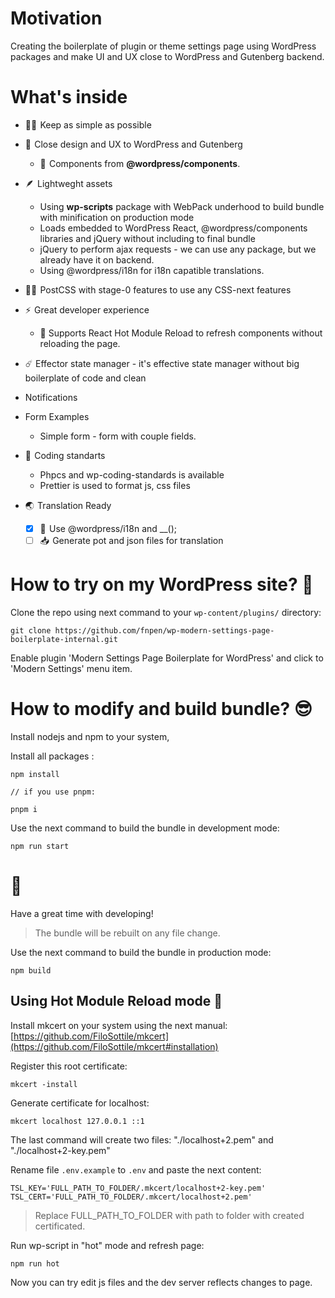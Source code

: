 # Motivation

Creating the boilerplate of plugin or theme settings page using WordPress packages and make UI and UX close to WordPress and Gutenberg backend.

# What's inside

* 🤹🏻  Keep as simple as possible

* 👥  Close design and UX to WordPress and Gutenberg
	* 🥞  Components from **@wordpress/components**.

* 🪶  Lightweght assets
	* Using **wp-scripts** package with WebPack underhood to build bundle with minification on production mode
	* Loads embedded to WordPress React, @wordpress/components libraries and jQuery without including to final bundle
	* jQuery to perform ajax requests - we can use any package, but we already have it on backend.
	* Using @wordpress/i18n for i18n capatible translations.

* 🧑‍🎨  PostCSS with stage-0 features to use any CSS-next features

* ⚡  Great developer experience
	* 🚀 Supports React Hot Module Reload to refresh components without reloading the page.

* ☄️ Effector state manager - it's effective state manager without big boilerplate of code and clean

* Notifications

* Form Examples
	* Simple form - form with couple fields.

* 🔬  Coding standarts
	* Phpcs and wp-coding-standards is available
	* Prettier is used to format js, css files

* 🌏  Translation Ready
	* [x] 📝  Use @wordpress/i18n and __();
	* [ ] 📥  Generate pot and json files for translation

# How to try on my WordPress site? 🤔 

Clone the repo using next command to your `wp-content/plugins/` directory:

```
git clone https://github.com/fnpen/wp-modern-settings-page-boilerplate-internal.git
```

Enable plugin 'Modern Settings Page Boilerplate for WordPress' and click to 'Modern Settings' menu item.


# How to modify and build bundle? 😎 

Install nodejs and npm to your system,

Install all packages :

```
npm install

// if you use pnpm:

pnpm i
```

Use the next command to build the bundle in development mode:

```
npm run start
```

# 🥳 

Have a great time with developing!

> The bundle will be rebuilt on any file change.

Use the next command to build the bundle in production mode:

```
npm build
```

## Using Hot Module Reload mode 🤔 

Install mkcert on your system using the next manual: [https://github.com/FiloSottile/mkcert](https://github.com/FiloSottile/mkcert#installation)

Register this root certificate:

```
mkcert -install
```

Generate certificate for localhost:

```
mkcert localhost 127.0.0.1 ::1
```

The last command will create two files: "./localhost+2.pem" and "./localhost+2-key.pem"

Rename file `.env.example` to `.env` and paste the next content:

```
TSL_KEY='FULL_PATH_TO_FOLDER/.mkcert/localhost+2-key.pem'
TSL_CERT='FULL_PATH_TO_FOLDER/.mkcert/localhost+2.pem'
```

> Replace FULL_PATH_TO_FOLDER with path to folder with created certificated.

Run wp-script in "hot" mode and refresh page:

```
npm run hot
```

Now you can try edit js files and the dev server reflects changes to page.

